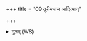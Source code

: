 +++
title = "09 तुरीयभाज आदित्यान्"

+++
<details><summary>मूलम् (WS)</summary>

तुरीयभाज आदित्यान् वशायाः कवयो विदुः ।  
अथास्याः पथ्यैका तनुश्चतस्रश्चक्लृपे दिशः ॥ ९ ॥
</details>